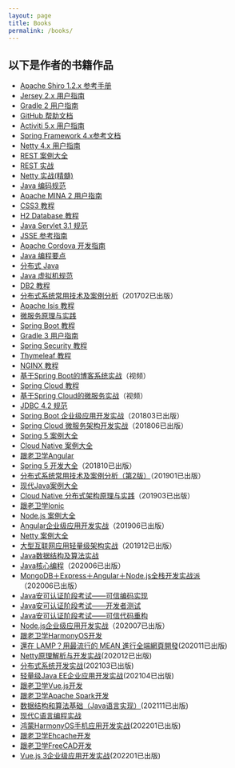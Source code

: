```yaml
---
layout: page
title: Books
permalink: /books/
---
```


## 以下是作者的书籍作品

* [Apache Shiro 1.2.x 参考手册](https:///waylau.com/apache-shiro-1.2.x-reference/)
* [Jersey 2.x 用户指南](https://github.com/waylau/Jersey-2.x-User-Guide)
* [Gradle 2 用户指南](https://github.com/waylau/Gradle-2-User-Guide)
* [GitHub 帮助文档](https://github.com/waylau/github-help)
* [Activiti 5.x 用户指南](https://github.com/waylau/activiti-5.x-user-guide)
* [Spring Framework 4.x参考文档](https://github.com/waylau/spring-framework-4-reference)
* [Netty 4.x 用户指南](https:///waylau.com/netty-4-user-guide/)
* [REST 案例大全](https://github.com/waylau/RestDemo)
* [REST 实战](https://github.com/waylau/rest-in-action)
* [Netty 实战(精髓)](https:///waylau.com/essential-netty-in-action)
* [Java 编码规范](https://github.com/waylau/java-code-conventions/)
* [Apache MINA 2 用户指南](https://github.com/waylau/apache-mina-2.x-user-guide)
* [CSS3 教程](https://github.com/waylau/css3-tutorial)
* [H2 Database 教程](https://github.com/waylau/h2-database-doc)
* [Java Servlet 3.1 规范](https://github.com/waylau/servlet-3.1-specification)
* [JSSE 参考指南](https://github.com/waylau/jsse-reference-guide)
* [Apache Cordova 开发指南](https://github.com/waylau/cordova-dev-guide) 
* [Java 编程要点](https://github.com/waylau/essential-java) 
* [分布式 Java](https://github.com/waylau/distributed-java)
* [Java 虚拟机规范](https://github.com/waylau/java-virtual-machine-specification) 
* [DB2 教程](https://github.com/waylau/db2-tutorial)
* [分布式系统常用技术及案例分析](https://github.com/waylau/distributed-systems-technologies-and-cases-analysis/tree/1.0.x)（201702已出版）
* [Apache Isis 教程](https://github.com/waylau/apache-isis-tutorial)
* [微服务原理与实践](https://github.com/waylau/microservices-principles-and-practices)
* [Spring Boot 教程](https://github.com/waylau/spring-boot-tutorial)
* [Gradle 3 用户指南](https://github.com/waylau/gradle-3-user-guide)
* [Spring Security 教程](https://github.com/waylau/spring-security-tutorial)
* [Thymeleaf 教程](https://github.com/waylau/thymeleaf-tutorial)
* [NGINX 教程](https://github.com/waylau/nginx-tutorial)
* [基于Spring Boot的博客系统实战](http://coding.imooc.com/class/125.html)（视频）
* [Spring Cloud 教程](https://github.com/waylau/spring-cloud-tutorial)
* [基于Spring Cloud的微服务实战](https://coding.imooc.com/class/177.html)（视频）
* [JDBC 4.2 规范](https://github.com/waylau/jdbc-specification)
* [Spring Boot 企业级应用开发实战](https://github.com/waylau/spring-boot-enterprise-application-development)（201803已出版）
* [Spring Cloud 微服务架构开发实战](https://github.com/waylau/spring-cloud-microservices-development)（201806已出版）
* [Spring 5 案例大全](https://github.com/waylau/spring-5-book)
* [Cloud Native 案例大全](https://github.com/waylau/cloud-native-book-demos)
* [跟老卫学Angular](https://github.com/waylau/angular-tutorial)
* [Spring 5 开发大全](https://github.com/waylau/spring-5-book)（201810已出版）
* [分布式系统常用技术及案例分析（第2版）](https://github.com/waylau/distributed-systems-technologies-and-cases-analysis)（201901已出版）
* [现代Java案例大全](https://github.com/waylau/modern-java-demos)
* [Cloud Native 分布式架构原理与实践](https://github.com/waylau/cloud-native-book-demos)（201903已出版）
* [跟老卫学Ionic](https://github.com/waylau/ionic-framework-tutorial)
* [Node.js 案例大全](https://github.com/waylau/nodejs-book-samples)
* [Angular企业级应用开发实战](https://github.com/waylau/angular-enterprise-application-development-samples)（201906已出版）
* [Netty 案例大全](https://github.com/waylau/netty-4-user-guide-demos/)
* [大型互联网应用轻量级架构实战](https://github.com/waylau/lite-book-demos)（201912已出版）
* [Java数据结构及算法实战](https://github.com/waylau/java-data-structures-and-algorithms-in-action)
* [Java核心编程](https://github.com/waylau/modern-java-demos)（202006已出版）
* [MongoDB＋Express＋Angular＋Node.js全栈开发实战派](https://github.com/waylau/mean-book-samples)（202006已出版）
* [Java安可认证阶段考试——可信编码实现](https://github.com/waylau/java-trusted-coding-exam)
* [Java安可认证阶段考试——开发者测试](https://github.com/waylau/java-trusted-testing-exam)
* [Java安可认证阶段考试——可信代码重构](https://github.com/waylau/java-trusted-code-refactoring-exam)
* [Node.js企业级应用开发实战](https://github.com/waylau/nodejs-book-samples)（202007已出版）
* [跟老卫学HarmonyOS开发](https://github.com/waylau/harmonyos-tutorial)
* [還在 LAMP？用最流行的 MEAN 進行全端網頁開發](https://www.tenlong.com.tw/products/9789865501624)(202011已出版)
* [Netty原理解析与开发实战](https:///waylau.com/netty-4-user-guide/)(202012已出版)
* [分布式系统开发实战](https://github.com/waylau/distributed-system-tutorial-samples)(202103已出版)
* [轻量级Java EE企业应用开发实战](https://github.com/waylau/java-ee-enterprise-development-samples)(202104已出版)
* [跟老卫学Vue.js开发](https://github.com/waylau/vuejs-enterprise-application-development)
* [跟老卫学Apache Spark开发](https://github.com/waylau/apache-spark-tutorial)
* [数据结构和算法基础（Java语言实现）](https://github.com/waylau/java-data-structures-and-algorithms-in-action)(202111已出版)
* [现代C语言编程实战](https://github.com/waylau/modern-c-programming)
* [鸿蒙HarmonyOS手机应用开发实战](https://github.com/waylau/harmonyos-tutorial)(202201已出版)
* [跟老卫学Ehcache开发](https://github.com/waylau/ehcache-tutorial)
* [跟老卫学FreeCAD开发](https://github.com/waylau/freecad-tutorial)
* [Vue.js 3企业级应用开发实战](https://github.com/waylau/vuejs-enterprise-application-development)(202201已出版)